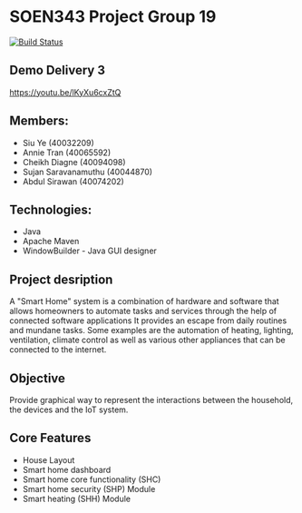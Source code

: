 # SOEN343 Project Group 19

[![Build Status](https://travis-ci.com/SiuYe/soen343-group-19.svg?token=yBRUCzcH95wq2uJu71sY&branch=master)](https://travis-ci.com/SiuYe/soen343-group-19)

## Demo Delivery 3
https://youtu.be/lKyXu6cxZtQ

## Members:
* Siu Ye (40032209)
* Annie Tran (40065592)
* Cheikh Diagne (40094098)
* Sujan Saravanamuthu (40044870)
* Abdul Sirawan (40074202)

## Technologies:
* Java 
* Apache Maven
* WindowBuilder - Java GUI designer

## Project desription
A "Smart Home" system is a combination of hardware and software that allows homeowners to automate tasks and services through the help of connected software applications It provides an escape from daily routines and mundane tasks. Some examples are the automation of heating, lighting, ventilation, climate control as well as various other appliances that can be connected to the internet.

## Objective
Provide graphical way to represent the interactions between the household, the devices and the IoT system.

## Core Features
* House Layout 
* Smart home dashboard 
* Smart home core functionality (SHC) 
* Smart home security (SHP) Module 
* Smart heating (SHH) Module 
